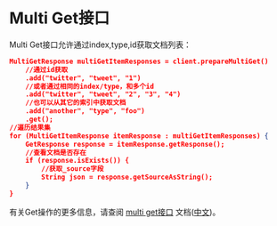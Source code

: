 # Multi Get接口

Multi Get接口允许通过index,type,id获取文档列表：

```json
MultiGetResponse multiGetItemResponses = client.prepareMultiGet()
    //通过id获取
    .add("twitter", "tweet", "1")           
    //或者通过相同的index/type，和多个id
    .add("twitter", "tweet", "2", "3", "4") 
    //也可以从其它的索引中获取文档
    .add("another", "type", "foo")          
    .get();
//遍历结果集
for (MultiGetItemResponse itemResponse : multiGetItemResponses) { 
    GetResponse response = itemResponse.getResponse();
    //查看文档是否存在
    if (response.isExists()) {
        //获取_source字段
        String json = response.getSourceAsString(); 
    }
}
```

有关Get操作的更多信息，请查阅 [multi get接口](https://www.elastic.co/guide/en/elasticsearch/reference/5.6/docs-multi-get.html)
文档([中文](https://www.elastic.co/guide/cn/elasticsearch/guide/current/_Retrieving_Multiple_Documents.html))。